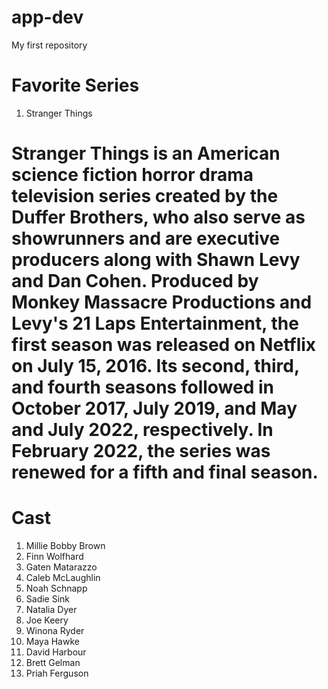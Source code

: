 # app-dev
My first repository

# **Favorite Series**

1. Stranger Things

# Stranger Things is an American science fiction horror drama television series created by the Duffer Brothers, who also serve as showrunners and are executive producers along with Shawn Levy and Dan Cohen. Produced by Monkey Massacre Productions and Levy's 21 Laps Entertainment, the first season was released on Netflix on July 15, 2016. Its second, third, and fourth seasons followed in October 2017, July 2019, and May and July 2022, respectively. In February 2022, the series was renewed for a fifth and final season.

# **Cast**

1. Millie Bobby Brown
2. Finn Wolfhard
3. Gaten Matarazzo
4. Caleb McLaughlin
5. Noah Schnapp
6. Sadie Sink
7. Natalia Dyer
8. Joe Keery
9. Winona Ryder
10. Maya Hawke
11. David Harbour
12. Brett Gelman
13. Priah Ferguson
